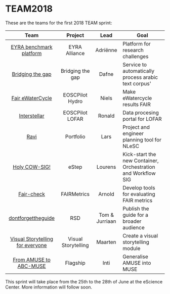 # TEAM2018

These are the teams for the first 2018 TEAM sprint:

| Team                    | Project             | Lead     | Goal                                                 |
|:-----------------------:|:-------------------:|:--------:|------------------------------------------------------|
| [EYRA benchmark platform](https://github.com/NLeSC/TEAM2018/blob/master/june/EYRA-Benchmark-Platform.md) | EYRA Alliance       | Adriënne | Platform for research challenges                     |  
| [Bridging the gap](https://github.com/NLeSC/TEAM2018/blob/master/june/bridging-the-gap.md)      | Bridging the gap    | Dafne    | Service to automatically process arabic text corpus' |
| [Fair eWaterCycle](https://github.com/NLeSC/TEAM2018/blob/master/june/ewatercycle.md)           | EOSCPilot Hydro     | Niels    | Make eWatercycle results FAIR                        |
| [Interstellar](https://github.com/NLeSC/TEAM2018/blob/master/june/interstellar.md)              | EOSCPilot LOFAR     | Ronald   | Data procesing portal for LOFAR                      |
| [Ravi](https://github.com/NLeSC/TEAM2018/blob/master/june/ravi.md)                              | Portfolio           | Lars     | Project and engineer planning tool for NLeSC         |
| [Holy COW-SIG!](https://github.com/NLeSC/TEAM2018/blob/master/june/holy-cow-sig.md)                  | eStep               | Lourens  | Kick-start the new Container, Orchestration and Workflow SIG |
| [Fair-check](https://github.com/NLeSC/TEAM2018/blob/master/june/fair.md)                        | FAIRMetrics         | Arnold   | Develop tools for evaluating FAIR metrics            | 
| [dontforgettheguide](https://github.com/NLeSC/TEAM2018/blob/master/june/landing-page-for-the-guide.md)  | RSD           | Tom & Jurriaan | Publish the guide for a broader audience       |
| [Visual Storytelling for everyone](https://github.com/NLeSC/TEAM2018/blob/master/june/Visual_Storytelling_for_everyone.md) | Visual Storytelling | Maarten  | Create a visual storytelling module                  |
| [From AMUSE to ABC-MUSE](https://github.com/NLeSC/TEAM2018/blob/master/june/abcmuse.md)              | Flagship            | Inti     | Generalise AMUSE into MUSE                           |

 This sprint will take place from the 25th to the 28th of June at the eScience Center. More information will follow soon. 

